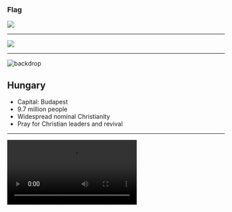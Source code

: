 ### Flag

![](https://upload.wikimedia.org/wikipedia/commons/c/c1/Flag_of_Hungary.svg)

---

![](https://upload.wikimedia.org/wikipedia/commons/6/60/EU-Hungary.svg)

---

![backdrop](https://res.cloudinary.com/kiekies/image/upload/v1691947101/prayer/bmugpaavp0khufyrzlbr.jpg)

## Hungary

- Capital: Budapest
- 9.7 million people
- Widespread nominal Christianity
- Pray for Christian leaders and revival

---

![](https://storage.cloud.google.com/prayer-videos/country/hungary.mp4)
